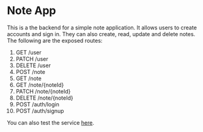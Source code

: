 # Note App

This is a the backend for a simple note application. It allows users to create accounts and sign in. They can also create, read, update and delete notes. The following are the exposed routes:

1. GET /user
2. PATCH /user
3. DELETE /user
4. POST /note
5. GET /note
6. GET /note/{noteId}
7. PATCH /note/{noteId}
8. DELETE /note/{noteId}
9. POST /auth/login
10. POST /auth/signup

You can also test the service [here](https://note-app-production.up.railway.app/openapi-ui).

